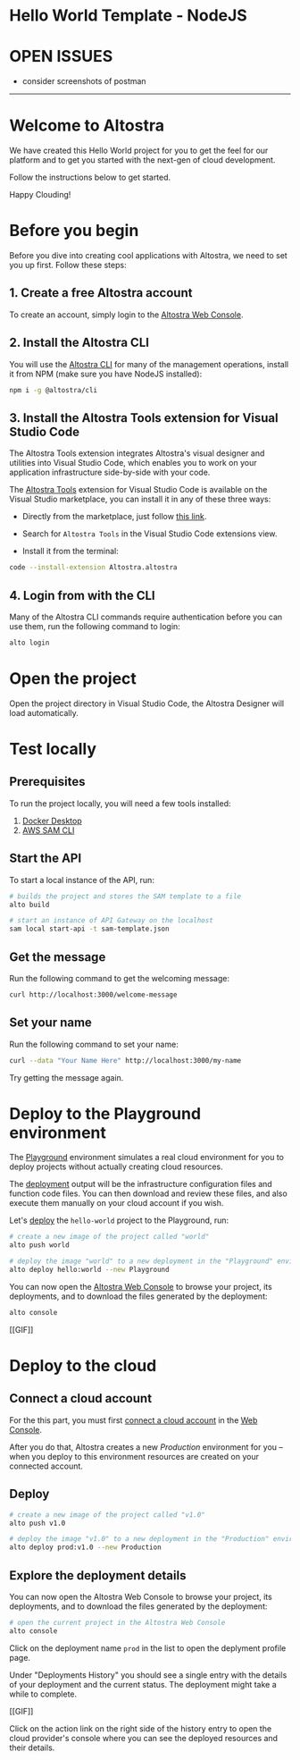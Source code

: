 # Hello World Template - NodeJS

# OPEN ISSUES
* consider screenshots of postman

---

# Welcome to Altostra
We have created this Hello World project for you to get the feel for our platform and to get you started with the next-gen of cloud development.

Follow the instructions below to get started.

Happy Clouding!

# Before you begin
Before you dive into creating cool applications with Altostra, we need to set you up first. Follow these steps:

## 1. Create a free Altostra account
To create an account, simply login to the [Altostra Web Console](https://app.altostra.com).

## 2. Install the Altostra CLI
You will use the [Altostra CLI](https://docs.altostra.com/reference/CLI/altostra-cli.html) for many of the management operations, install it from NPM (make sure you have NodeJS installed):

```sh
npm i -g @altostra/cli
```

## 3. Install the Altostra Tools extension for Visual Studio Code
The Altostra Tools extension integrates Altostra's visual designer and utilities into Visual Studio Code, which enables you to work on your application infrastructure side-by-side with your code.

The [Altostra Tools](https://marketplace.visualstudio.com/items?itemName=Altostra.altostra) extension for Visual Studio Code is available on the Visual Studio marketplace, you can install it in any of these three ways:

* Directly from the marketplace, just follow [this link](https://marketplace.visualstudio.com/items?itemName=Altostra.altostra).

* Search for `Altostra Tools` in the Visual Studio Code extensions view.

* Install it from the terminal:
```sh
code --install-extension Altostra.altostra
```

## 4. Login from with the CLI
Many of the Altostra CLI commands require authentication before you can use them, run the following command to login:

```sh
alto login
```

# Open the project
Open the project directory in Visual Studio Code, the Altostra Designer will load automatically.

# Test locally

## Prerequisites
To run the project locally, you will need a few tools installed:

1. [Docker Desktop](https://www.docker.com/products/docker-desktop)
2. [AWS SAM CLI](https://docs.aws.amazon.com/serverless-application-model/latest/developerguide/serverless-sam-cli-install.html)

## Start the API
To start a local instance of the API, run:
```sh
# builds the project and stores the SAM template to a file
alto build

# start an instance of API Gateway on the localhost
sam local start-api -t sam-template.json
```

## Get the message
Run the following command to get the welcoming message:
```sh
curl http://localhost:3000/welcome-message 
```

## Set your name
Run the following command to set your name:
```sh
curl --data "Your Name Here" http://localhost:3000/my-name
```

Try getting the message again.

# Deploy to the Playground environment
The [Playground](https://docs.altostra.com/reference/concepts/playground-environment.html) environment simulates a real cloud environment for you to deploy projects without actually creating cloud resources.

The [deployment](https://docs.altostra.com/reference/concepts/deployments.html) output will be the infrastructure configuration files and function code files. You can then download and review these files, and also execute them manually on your cloud account if you wish.

Let's [deploy](https://docs.altostra.com/howto/projects/deploy-project.html) the `hello-world` project to the Playground, run:

```sh
# create a new image of the project called "world"
alto push world

# deploy the image "world" to a new deployment in the "Playground" environment
alto deploy hello:world --new Playground
```

You can now open the [Altostra Web Console]() to browse your project, its deployments, and to download the files generated by the deployment:

```sh
alto console
```

[[GIF]]

# Deploy to the cloud

## Connect a cloud account
For the this part, you must first [connect a cloud account](https://docs.altostra.com/getting-started/connect-your-accounts.html#connect-your-cloud-service-accounts) in the [Web Console](https://app.altostra.com/settings). 

After you do that, Altostra creates a new _Production_ environment for you – when you deploy to this environment resources are created on your connected account.

## Deploy
```sh
# create a new image of the project called "v1.0"
alto push v1.0

# deploy the image "v1.0" to a new deployment in the "Production" environment
alto deploy prod:v1.0 --new Production
```

## Explore the deployment details
You can now open the Altostra Web Console to browse your project, its deployments, and to download the files generated by the deployment:

```sh
# open the current project in the Altostra Web Console 
alto console
```

Click on the deployment name `prod` in the list to open the deplyment profile page.  

Under "Deployments History" you should see a single entry with the details of your deployment and the current status. The deployment might take a while to complete.

[[GIF]]

Click on the action link on the right side of the history entry to open the cloud provider's console where you can see the deployed resources and their details.
